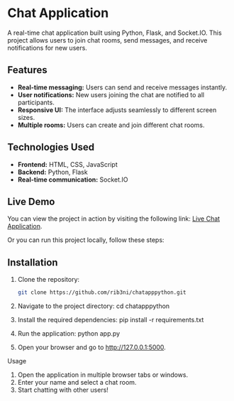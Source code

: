 # Chat Application

A real-time chat application built using Python, Flask, and Socket.IO. This project allows users to join chat rooms, send messages, and receive notifications for new users.

## Features

- **Real-time messaging:** Users can send and receive messages instantly.
- **User notifications:** New users joining the chat are notified to all participants.
- **Responsive UI:** The interface adjusts seamlessly to different screen sizes.
- **Multiple rooms:** Users can create and join different chat rooms.

## Technologies Used

- **Frontend:** HTML, CSS, JavaScript
- **Backend:** Python, Flask
- **Real-time communication:** Socket.IO

## Live Demo

You can view the project in action by visiting the following link: [Live Chat Application](https://web-production-3a6d0.up.railway.app/).

Or you can run this project locally, follow these steps:

## Installation
1. Clone the repository:

   ```bash
   git clone https://github.com/rib3ni/chatapppython.git


2. Navigate to the project directory:
   cd chatapppython
   
3. Install the required dependencies:
   pip install -r requirements.txt
   
4. Run the application:
   python app.py
   
5. Open your browser and go to http://127.0.0.1:5000.

Usage
1. Open the application in multiple browser tabs or windows.
2. Enter your name and select a chat room.
3. Start chatting with other users!





